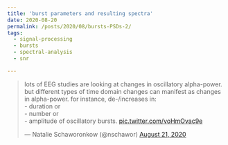 ```yaml
---
title: 'burst parameters and resulting spectra'
date: 2020-08-20
permalink: /posts/2020/08/bursts-PSDs-2/
tags:
  - signal-processing
  - bursts
  - spectral-analysis
  - snr

---
```

<blockquote class="twitter-tweet" ><p lang="en" dir="ltr">lots of EEG studies are looking at changes in oscillatory alpha-power. but different types of time domain changes can manifest as changes in alpha-power. for instance, de-/increases in:<br>- duration or <br>- number or <br>- amplitude of oscillatory bursts. <a href="https://t.co/voHmOvac9e">pic.twitter.com/voHmOvac9e</a></p>&mdash; Natalie Schaworonkow (@nschawor) <a href="https://twitter.com/nschawor/status/1296674770625261569?ref_src=twsrc%5Etfw">August 21, 2020</a></blockquote><script async src="https://platform.twitter.com/widgets.js" charset="utf-8"></script>
